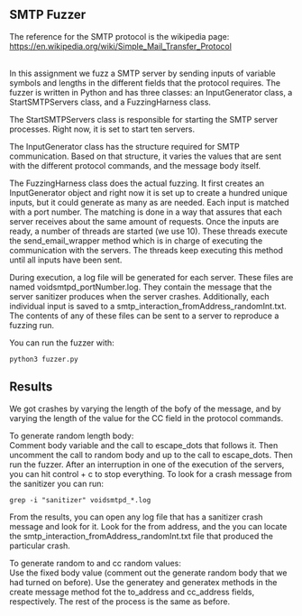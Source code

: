 ## SMTP Fuzzer


The reference for the SMTP protocol is the wikipedia page:<br />
https://en.wikipedia.org/wiki/Simple_Mail_Transfer_Protocol <br/>
<br/>


In this assignment we fuzz a SMTP server by sending inputs of variable symbols and lengths in the different fields that the protocol requires. The fuzzer is written in Python and has three classes: an InputGenerator class, a StartSMTPServers class, and a FuzzingHarness class. <br />

The StartSMTPServers class is responsible for starting the SMTP server processes. Right now, it is set to start ten servers. <br />

The InputGenerator class has the structure required for SMTP communication. Based on that structure, it varies the values that are sent with the different protocol commands, and the message body itself. <br />

The FuzzingHarness class does the actual fuzzing. It first creates an InputGenerator object and right now it is set up to create a hundred unique inputs, but it could generate as many as are needed. Each input is matched with a port number. The matching is done in a way that assures that each server receives about the same amount of requests. Once the inputs are ready, a number of threads are started (we use 10). These threads execute the send_email_wrapper method which is in charge of executing the communication with the servers. The threads keep executing this method until all inputs have been sent. <br/> 

During execution, a log file will be generated for each server. These files are named voidsmtpd_portNumber.log. They contain the message that the server sanitizer produces when the server crashes. Additionally, each individual input is saved to a smtp_interaction_fromAddress_randomInt.txt. The contents of any of these files can be sent to a server to reproduce a fuzzing run. <br/>

You can run the fuzzer with:
```
python3 fuzzer.py
```
## Results
We got crashes by varying the length of the bofy of the message, and by varying the length of the value for the CC field in the protocol commands. <br/>

To generate random length body: <br/>
Comment body variable and the call to escape_dots that follows it. Then uncomment the call to random body and up to the call to escape_dots. Then run the fuzzer. After an interruption in one of the execution of the servers, you can hit control + c to stop everything. To look for a crash message from the sanitizer you can run:
```
grep -i "sanitizer" voidsmtpd_*.log
```
From the results, you can open any log file that has a sanitizer crash message and look for it. Look for the from address, and the you can locate the smtp_interaction_fromAddress_randomInt.txt file that produced the particular crash. <br/>

To generate random to and cc random values:<br/>
Use the fixed body value (comment out the generate random body that we had turned on before). Use the generatey and generatex methods in the create message method fot the to_address and cc_address fields, respectively. The rest of the process is the same as before.<br/>
